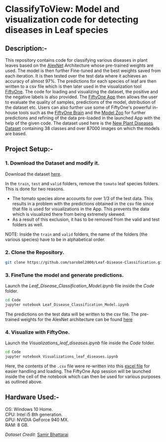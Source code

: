 # ClassifyToView: Model and visualization code for detecting diseases in Leaf species

## Description:-
This repository contains code for classifying various diseases in plant leaves based on the [AlexNet](https://papers.nips.cc/paper/2012/file/c399862d3b9d6b76c8436e924a68c45b-Paper.pdf) Architecture whose pre-trained weights are used. The model is then further Fine-tuned and the best weights saved from each iteration. It is then tested over the test data where it achieves an accuracy of almost 97%. The predictions for each species of leaf are then written to a csv file which is then later used in the visualization tool [FiftyOne](https://voxel51.com/fiftyone/). The code for loading and visualizing the dataset, the positive and the negative labels is also provided. The [FiftyOne App](https://voxel51.com/docs/fiftyone/user_guide/app.html) then allows the user to evaluate the quality of samples, predictions of the model, dstribution of the dataset etc. Users can also further use some of FiftyOne's powerful in-house tools such as the [FiftyOne Brain](https://pypi.org/project/fiftyone-brain/) and the [Model Zoo](https://voxel51.com/docs/fiftyone/user_guide/model_zoo/models.html) for further predictions and refining of the data pre-loaded in the launched App with the help of the given code. The dataset used here is the [New Plant Diseases Dataset](https://www.kaggle.com/vipoooool/new-plant-diseases-dataset) containing 38 classes and over 87000 images on which the models are based.

## Project Setup:-
### 1. Download the Dataset and modify it.

Download the dataset [here](https://www.kaggle.com/vipoooool/new-plant-diseases-dataset).

In the ```train```, ```test``` and ```valid``` folders, remove the ```tomato``` leaf species folders. This is done for two reasons.

* The tomato species alone accounts for over 1/3 of the test data. This results in a problem with the predictions obtained in the csv file since that file is used for visualizations in the App. This prevents the data which is visualized there from being extremely skewed.
* As a result of this exclusion, it has to be removed from the valid and test folders as well.

NOTE: Inside the ```train``` and ```valid``` folders, the name of the folders (the various species) have to be in alphabetical order.

### 2. Clone the Repository.
```bash
git clone https://github.com/sarobml2000/Leaf-Disease-Classification.git
```
### 3. FineTune the model and generate predictions.

Launch the _Leaf_Disease_Classification_Model.ipynb_ file inside the _Code_ folder.
```bash
cd Code
jupyter notebook Leaf_Disease_Classification_Model.ipynb
```
The predictions on the test data will be written to the csv file.
The pre-trained weights for the AlexNet architecture can be found [here](https://drive.google.com/file/d/1iP2E2Didog_yPk-6s1Idlxz0Bz4Xkm3i/view?usp=sharing)

### 4. Visualize with FiftyOne.
Launch the _Visualizations_leaf_diseases.ipynb_ file inside the _Code_ folder.
```bash
cd Code
jupyter notebook Visualizations_leaf_diseases.ipynb
```
Here, the contents of the ```.csv``` file were re-written into this [excel file](https://github.com/sarobml2000/Leaf-Disease-Classification/blob/main/Pred_Classes.xlsx) for easier handling and loading. 
The FiftyOne App session will be launched inside the cell of the notebook which can then be used for various purposes as outlined above.

## Hardware Used:-
OS: Windows 10 Home.  
CPU: Intel i5 8th generation.  
GPU: NVIDIA GeForce 940 MX.  
RAM: 8 GB.

_Dataset Credit_: [Samir Bhattarai](https://www.kaggle.com/vipoooool)
